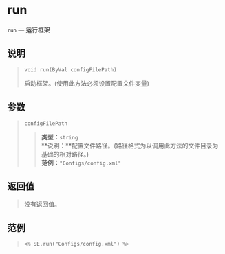 run
===
`run` &mdash; 运行框架

说明  
----
>     void run(ByVal configFilePath)
> 启动框架。(使用此方法必须设置配置文件变量)

参数
----
> `configFilePath`  
>> **类型：**`string`  
>> **说明：**配置文件路径。(路径格式为以调用此方法的文件目录为基础的相对路径。)  
>> **范例：**`"Configs/config.xml"`

返回值
------
> 没有返回值。

范例
----
>     <% SE.run("Configs/config.xml") %>
